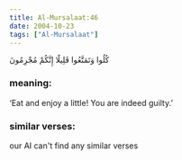 ```yaml
---
title: Al-Mursalaat:46
date: 2004-10-23
tags: ["Al-Mursalaat"]
---
```

كُلُوا وَتَمَتَّعُوا قَلِيلًا إِنَّكُمْ مُجْرِمُونَ
### meaning: 
‘Eat and enjoy a little! You are indeed guilty.’
### similar verses: 

our AI can't find any similar verses




